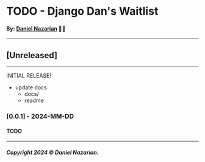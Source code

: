 # TODO - Django Dan's Waitlist
#### By: [Daniel Nazarian](https://danielnazarian) 🐧👹

-------------------------------------------------------
## [Unreleased]
-----


INITIAL RELEASE!
- update docs
    - docs/
    - readme


### [0.0.1] - 2024-MM-DD
#### TODO

-------------------------------------------------------

##### Copyright 2024 © Daniel Nazarian.
